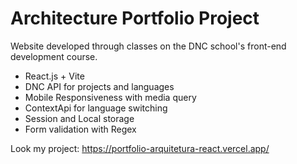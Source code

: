 # Architecture Portfolio Project

  Website developed through classes on the DNC school's front-end development course.

  - React.js + Vite
  - DNC API for projects and languages
  - Mobile Responsiveness with media query
  - ContextApi for language switching
  - Session and Local storage
  - Form validation with Regex

  Look my project: https://portfolio-arquitetura-react.vercel.app/
